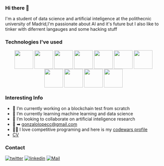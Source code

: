 ### Hi there 👋


I'm a student of data science and artificial inteligence at the polithecnic university of Madrid,I'm passionate about AI and it's future but I also like to tinker with diferrent langauges and some hacking stuff



### Technologies I've used
<div align='center'>
  <img src="https://upload.wikimedia.org/wikipedia/commons/thumb/c/c3/Python-logo-notext.svg/800px-Python-logo-notext.svg.png" height="60" width="60" align='center' onhover='python'>
<a href="url"><img src="https://upload.wikimedia.org/wikipedia/commons/thumb/b/b0/NewTux.svg/300px-NewTux.svg.png" height="auto" width="60" align='center'></a>
<a href="url"><img src="https://pytorch.org/assets/images/pytorch-logo.png" height="auto" width="60" align='center'></a>
<a href="url"><img src="https://upload.wikimedia.org/wikipedia/commons/thumb/9/99/Unofficial_JavaScript_logo_2.svg/640px-Unofficial_JavaScript_logo_2.svg.png" height="auto" width="60" align='center'></a>
<a href="url"><img src="https://upload.wikimedia.org/wikipedia/commons/thumb/6/61/HTML5_logo_and_wordmark.svg/200px-HTML5_logo_and_wordmark.svg.png" height="auto" width="60" align='center'></a>
<a href="url"><img src="https://1000marcas.net/wp-content/uploads/2021/06/Django-Logo.png" height="auto" width="60" align='center'></a>
<a href="url"><img src="https://upload.wikimedia.org/wikipedia/commons/d/d9/Node.js_logo.svg" height="auto" width="60" align='center'></a>
<a href="url"><img src="https://upload.wikimedia.org/wikipedia/commons/2/27/PHP-logo.svg" height="auto" width="60" align='center'></a>
<a href="url"><img src="https://miro.medium.com/max/650/1*zzvdRmHGGXONZpuQ2FeqsQ.png" height="auto" width="60" align='center'></a>
<a href="url"><img src="https://upload.wikimedia.org/wikipedia/commons/1/18/ISO_C%2B%2B_Logo.svg" height="auto" width="60" align='center'></a>
<a href="url"><img src="https://upload.wikimedia.org/wikipedia/commons/thumb/3/38/Jupyter_logo.svg/1200px-Jupyter_logo.svg.png" height="auto" width="60" align='center'></a>
</div>

### Interesting Info
- 🔭 I’m currently working on a blockchain test from scratch
- 🌱 I’m currently learning machine learning and data science
- 👯 I’m looking to collaborate on artificial inteligence research
- 📧 ➡ [gonzalolopecc@gmail.com](mailto:gonzalolopecc@gmail.com) 
- 👩‍💻 I love competitive programing and here is my [codewars profile](https://www.codewars.com/users/glpcc)
- [CV](https://rxresu.me/gonzalolopecc/programer-basic-english)
### Contact

[<img alt="twitter" src="https://img.shields.io/badge/twitter-%231DA1F2.svg?&style=for-the-badge&logo=twitter&logoColor=white" />][twitter] [<img alt="linkedin" src="https://img.shields.io/badge/linkedin-%230077B5.svg?&style=for-the-badge&logo=linkedin&logoColor=white" />][linkedin] [<img alt="Mail" src="https://img.shields.io/badge/Gmail-D14836?style=for-the-badge&logo=gmail&logoColor=white" />][mail]


[mail]: mailto:gonzalolopecc@gmail.com
[twitter]: https://twitter.com/glpcc
[linkedin]: https://www.linkedin.com/in/gonzalo-lope-carrasco-17b7361b6/

